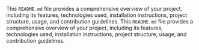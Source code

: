 
This `README.md` file provides a comprehensive overview of your project, including its features, technologies used, installation instructions, project structure, usage, and contribution guidelines.
This `README.md` file provides a comprehensive overview of your project, including its features, technologies used, installation instructions, project structure, usage, and contribution guidelines.